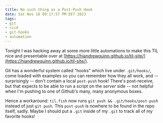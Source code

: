 ```yaml
---
title: No such thing as a Post-Push Hook
date: Sat Nov 18 09:17:57 PM EET 2023
tags: 
- git
- cicd
- git-hooks
- automation
---
```


Tonight I was hacking away at some more little automations to make this TIL nice and
presentable over at [https://hiandrewquinn.github.io/til-site/](https://hiandrewquinn.github.io/til-site/).

Git has a wonderful system called "hooks" which live under `.git/hooks/`, come loaded
with examples so you can remember how they all work, and -- surprisingly -- don't
contain a local `post-push` hook! There's post-receive, but that expects to be able
to run a script on the _server_ side -- not helpful when I'm pushing to one of
Github's many, many anonymous boxes.

Hence a workaround: `til.fish` now runs `git push && .git/hooks/post-push` instead
of just `git push`. This `post-push` is nowhere to be found in the repo itself, sadly.
Maybe I should put a `.git` inside of my `.git` to track all of my favorite hooks!

